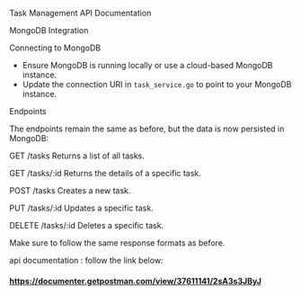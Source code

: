  Task Management API Documentation

 MongoDB Integration

 Connecting to MongoDB
- Ensure MongoDB is running locally or use a cloud-based MongoDB instance.
- Update the connection URI in `task_service.go` to point to your MongoDB instance.

 Endpoints

The endpoints remain the same as before, but the data is now persisted in MongoDB:

 GET /tasks
Returns a list of all tasks.

 GET /tasks/:id
Returns the details of a specific task.

 POST /tasks
Creates a new task.

 PUT /tasks/:id
Updates a specific task.

 DELETE /tasks/:id
Deletes a specific task.

Make sure to follow the same response formats as before.

api documentation : follow the link below:

#### https://documenter.getpostman.com/view/37611141/2sA3s3JByJ
